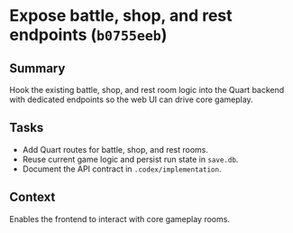 # Expose battle, shop, and rest endpoints (`b0755eeb`)

## Summary
Hook the existing battle, shop, and rest room logic into the Quart backend with dedicated endpoints so the web UI can drive core gameplay.

## Tasks
- Add Quart routes for battle, shop, and rest rooms.
- Reuse current game logic and persist run state in `save.db`.
- Document the API contract in `.codex/implementation`.

## Context
Enables the frontend to interact with core gameplay rooms.
